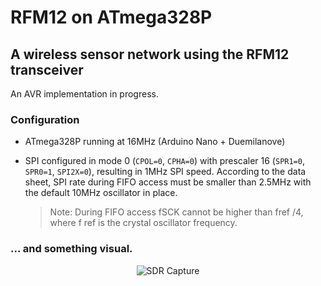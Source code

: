# RFM12 on ATmega328P

## A wireless sensor network using the RFM12 transceiver

An AVR implementation in progress.

### Configuration

* ATmega328P running at 16MHz (Arduino Nano + Duemilanove)
* SPI configured in mode 0 (`CPOL=0`, `CPHA=0`) with prescaler 16 (`SPR1=0`, `SPR0=1`, `SPI2X=0`), resulting in 1MHz SPI speed.
  According to the data sheet, SPI rate during FIFO access must be smaller than 2.5MHz with the default 10MHz oscillator in place.

  > Note: During FIFO access fSCK cannot be higher than fref /4, where f ref is the crystal oscillator frequency. 

### ... and something visual.

<p align="center">
  <img src="https://raw.github.com/sunsided/avr-rfm12/master/screenshots/rfm12.shot-1.jpg" alt="SDR Capture"/>
</p>

